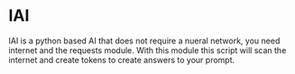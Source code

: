 # IAI
  IAI is a python based AI that does not require a nueral network, you need internet and the requests module.  With this module this script will scan the internet and create tokens to create answers to your prompt.
